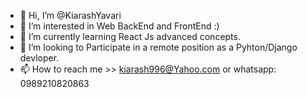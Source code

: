 - 👋 Hi, I’m @KiarashYavari
- 👀 I’m interested in Web BackEnd and FrontEnd :)
- 🌱 I’m currently learning React Js advanced concepts.
- 💞️ I’m looking to Participate in a remote position as a Pyhton/Django devloper.
- 📫 How to reach me >> kiarash996@Yahoo.com or whatsapp: 0989210820863

<!---
KiarashYavari/KiarashYavari is a ✨ special ✨ repository because its `README.md` (this file) appears on your GitHub profile.
You can click the Preview link to take a look at your changes.
--->
